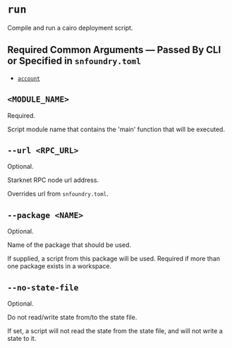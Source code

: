 # `run`
Compile and run a cairo deployment script.

## Required Common Arguments — Passed By CLI or Specified in `snfoundry.toml`

* [`account`](../common.md#--account--a-account_name)

## `<MODULE_NAME>`
Required.

Script module name that contains the 'main' function that will be executed.

## `--url <RPC_URL>`
Optional.

Starknet RPC node url address.

Overrides url from `snfoundry.toml`.

## `--package <NAME>`
Optional.

Name of the package that should be used.

If supplied, a script from this package will be used. Required if more than one package exists in a workspace.

## `--no-state-file`
Optional.

Do not read/write state from/to the state file.

If set, a script will not read the state from the state file, and will not write a state to it. 

